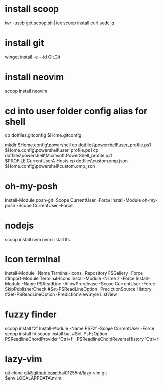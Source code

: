 # install scoop
iwr -useb get.scoop.sh | iex
scoop install curl sudo jq

# install git
winget install -e --id Git.Git

# install neovim
scoop install neovim

# cd into user folder config alias for shell
cp dotfiles\.gitconfig $Home\.gitconfig

mkdir $Home\.config\powershell
cp dotfiles\powershell\user_profile.ps1 $Home\.config\powershell\user_profile.ps1
cp dotfiles\powershell\Microsoft.PowerShell_profile.ps1 $PROFILE.CurrentUserAllHosts
cp dotfiles\custom.omp.json $Home\.config\powershell\custom.omp.json

# oh-my-posh
Install-Module posh-git -Scope CurrentUser -Force
Install-Module oh-my-posh -Scope CurrentUser -Force

# nodejs
scoop install nvm
nvm install lts

# icon terminal
Install-Module -Name Terminal-Icons -Repository PSGallery -Force
#Import-Module Terminal-Icons
Install-Module -Name z -Force
Install-Module -Name PSReadLine -AllowPrerelease -Scope CurrentUser -Force -SkipPublisherCheck
#Set-PSReadLineOption -PredictionSource History
#Set-PSReadLineOption -PredictionViewStyle ListView

# fuzzy finder
scoop install fzf
Install-Module -Name PSFzf -Scope CurrentUser -Force
scoop install fd
scoop install bat
#Set-PsFzOption -PSReadlineChordProvider 'Ctrl+f' -PSReadlineChordReverseHistory 'Ctrl+r'

# lazy-vim
git clone git@github.com:thai01255nt/lazy-vim.git  $env:LOCALAPPDATA\nvim